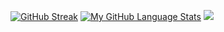 [![GitHub Streak](https://github-readme-streak-stats.herokuapp.com/?user=Jakub686&theme=dark)](https://github.com/Jakub686/github-readme-streak-stats)
[![My GitHub Language Stats](https://github-readme-stats.vercel.app/api/top-langs/?username=Jakub686&langs_count=5&theme=tokyonight)]()
![](https://komarev.com/ghpvc/?username=your-github-username)

